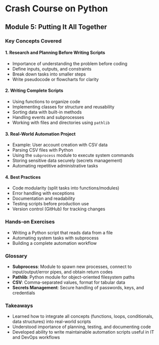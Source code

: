 # Crash Course on Python  
## Module 5: Putting It All Together

### Key Concepts Covered

#### 1. Research and Planning Before Writing Scripts
- Importance of understanding the problem before coding
- Define inputs, outputs, and constraints
- Break down tasks into smaller steps
- Write pseudocode or flowcharts for clarity

#### 2. Writing Complete Scripts
- Using functions to organize code
- Implementing classes for structure and reusability
- Sorting data with built-in methods
- Handling events and subprocesses
- Working with files and directories using `pathlib`

#### 3. Real-World Automation Project
- Example: User account creation with CSV data
- Parsing CSV files with Python
- Using the `subprocess` module to execute system commands
- Storing sensitive data securely (secrets management)
- Automating repetitive administrative tasks

#### 4. Best Practices
- Code modularity (split tasks into functions/modules)
- Error handling with exceptions
- Documentation and readability
- Testing scripts before production use
- Version control (GitHub) for tracking changes

### Hands-on Exercises
- Writing a Python script that reads data from a file
- Automating system tasks with subprocess
- Building a complete automation workflow

### Glossary
- **Subprocess**: Module to spawn new processes, connect to input/output/error pipes, and obtain return codes
- **Pathlib**: Python module for object-oriented filesystem paths
- **CSV**: Comma-separated values, format for tabular data
- **Secrets Management**: Secure handling of passwords, keys, and credentials

### Takeaways
- Learned how to integrate all concepts (functions, loops, conditionals, data structures) into real-world scripts
- Understood importance of planning, testing, and documenting code
- Developed ability to write maintainable automation scripts useful in IT and DevOps workflows

